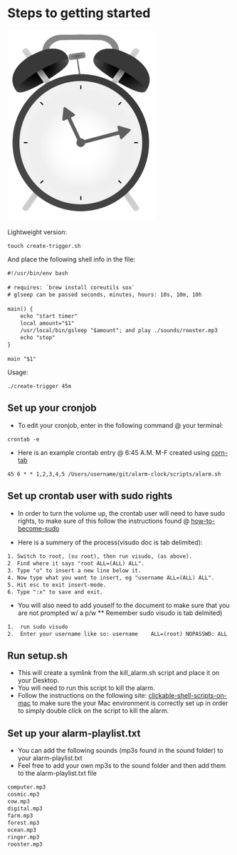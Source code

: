 # Steps to getting started

![alarm-clock](pngs/alarm-clock.png)

Lightweight version:

```shell
touch create-trigger.sh
```

And place the following shell info in the file:

```shell
#!/usr/bin/env bash

# requires: `brew install coreutils sox`
# glseep can be passed seconds, minutes, hours: 10s, 10m, 10h

main() {
    echo "start timer"
    local amount="$1"
    /usr/local/bin/gsleep "$amount"; and play ./sounds/rooster.mp3
    echo "stop"
}

main "$1"

```

Usage:

```shell
./create-trigger 45m
```

## Set up your cronjob 

* To edit your cronjob, enter in the following command @ your terminal: 

```
crontab -e
```

* Here is an example crontab entry @ 6:45 A.M. M-F created using [corn-tab](http://www.corntab.com/pages/crontab-gui)

```
45 6 * * 1,2,3,4,5 /Users/username/git/alarm-clock/scripts/alarm.sh
```

## Set up crontab user with sudo rights

* In order to turn the volume up, the crontab user will need to have sudo rights, to make sure of this follow the instructions found @ [how-to-become-sudo](https://www.garron.me/en/linux/visudo-command-sudoers-file-sudo-default-editor.html)

* Here is a summery of the process(visudo doc is tab delimited): 
```
1. Switch to root, (su root), then run visudo, (as above).
2  Find where it says "root ALL=(ALL) ALL".
3. Type "o" to insert a new line below it.
4. Now type what you want to insert, eg "username ALL=(ALL) ALL".
5. Hit esc to exit insert-mode.
6. Type ":x" to save and exit.
```

* You will also need to add youself to the document to make sure that you are not prompted w/ a p/w
** Remember sudo visudo is tab delmited)

```
1.  run sudo visudo 
2.  Enter your username like so: username    ALL=(root) NOPASSWD: ALL
```

## Run setup.sh

* This will create a symlink from the kill_alarm.sh script and place it on your Desktop. 
* You will need to run this script to kill the alarm.
* Follow the instructions on the following site: [clickable-shell-scripts-on-mac](http://stackoverflow.com/questions/5125907/how-to-run-a-shell-script-in-os-x-by-double-clicking) to make sure the your Mac environment is correctly set up in order to simply double click on the script to kill the alarm.


## Set up your alarm-playlist.txt

* You can add the following sounds (mp3s found in the sound folder) to your alarm-playlist.txt
* Feel free to add your own mp3s to the sound folder and then add them to the alarm-playlist.txt file

```
computer.mp3
cosmic.mp3
cow.mp3
digital.mp3
farm.mp3
forest.mp3
ocean.mp3
ringer.mp3
rooster.mp3
```
